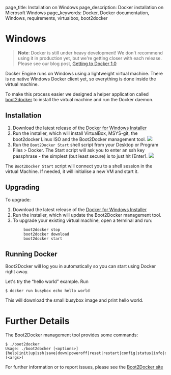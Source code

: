 page_title: Installation on Windows
page_description: Docker installation on Microsoft Windows
page_keywords: Docker, Docker documentation, Windows, requirements, virtualbox, boot2docker

# Windows

> **Note**:
> Docker is still under heavy development! We don't recommend using it in
> production yet, but we're getting closer with each release. Please see
> our blog post, [Getting to Docker 1.0](
> http://blog.docker.io/2013/08/getting-to-docker-1-0/)

Docker Engine runs on Windows using a lightweight virtual machine. There
is no native Windows Docker client yet, so everything is done inside the virtual
machine.

To make this process easier we designed a helper application called
[boot2docker](https://github.com/boot2docker/boot2docker) to install the
virtual machine and run the Docker daemon.


## Installation

1. Download the latest release of the [Docker for Windows Installer](https://github.com/boot2docker/windows-installer/releases)
2. Run the installer, which will install VirtualBox, MSYS-git, the boot2docker Linux ISO and the
   Boot2Docker management tool.
   ![](/installation/images/windows-installer.png)
3. Run the `Boot2Docker Start` shell script from your Desktop or Program Files > Docker.
   The Start script will ask you to enter an ssh key passphrase - the simplest
   (but least secure) is to just hit [Enter].
   ![](/installation/images/windows-boot2docker-start.png)

The `Boot2Docker Start` script will connect you to a shell session in the virtual
Machine. If needed, it will initialise a new VM and start it.

## Upgrading

To upgrade:

1. Download the latest release of the [Docker for Windows Installer](
   https://github.com/boot2docker/windows-installer/releases)
2. Run the installer, which will update the Boot2Docker management tool.
3. To upgrade your existing virtual machine, open a terminal and run:
    
```
        boot2docker stop
        boot2docker download
        boot2docker start
```


## Running Docker

Boot2Docker will log you in automatically so you can start using Docker
right away.

Let's try the “hello world” example. Run

    $ docker run busybox echo hello world

This will download the small busybox image and print hello world.

# Further Details

The Boot2Docker management tool provides some commands:

```
$ ./boot2docker
Usage: ./boot2docker [<options>] {help|init|up|ssh|save|down|poweroff|reset|restart|config|status|info|delete|download|version} [<args>]
```


For further information or to report issues, please see the [Boot2Docker site](http://boot2docker.io)
